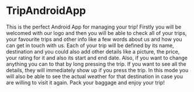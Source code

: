# TripAndroidApp
This is the perfect Android App for managing your trip!
Firstly you will be welcomed with our logo and then you will be able to check all of your trips, your favourite trips and other info like a few words about us and how you can get in touch with us.
Each of your trip will be defined by its name, destination and you could also add other details like a picture, the price, your rating for it and also its start and end date.
Also, if you want to change anything you can to that by long pressing the trip. If you want to see all the details, they will immediately show up if you press the trip. In this mode you will also be able to see the actual weather for that destination in case you are willing to visit it again.
Pack your baggage and enjoy your trip!

